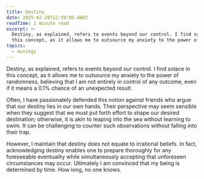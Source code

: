 ```yaml
---
title: Destiny
date: 2025-02-28T12:59:05.466Z
readTime: 1 minute read
excerpt: >-
  Destiny, as explained, refers to events beyond our control. I find solace in
  this concept, as it allows me to outsource my anxiety to the power of ran...
topics:
  - musings
---
```

Destiny, as explained, refers to events beyond our control. I find solace in this concept, as it allows me to outsource my anxiety to the power of randomness, believing that I am not entirely in control of any outcome, even if it means a 0.1% chance of an unexpected result.
 
 Often, I have passionately defended this notion against friends who argue that our destiny lies in our own hands. Their perspective may seem sensible when they suggest that we must put forth effort to shape our desired destination; otherwise, it is akin to leaping into the sea without learning to swim. It can be challenging to counter such observations without falling into their trap.
 
 However, I maintain that destiny does not equate to irrational beliefs. In fact, acknowledging destiny enables one to prepare thoroughly for any foreseeable eventuality while simultaneously accepting that unforeseen circumstances may occur.
 Ultimately I am convinced that my being is determined by time. How long, no one knows.
